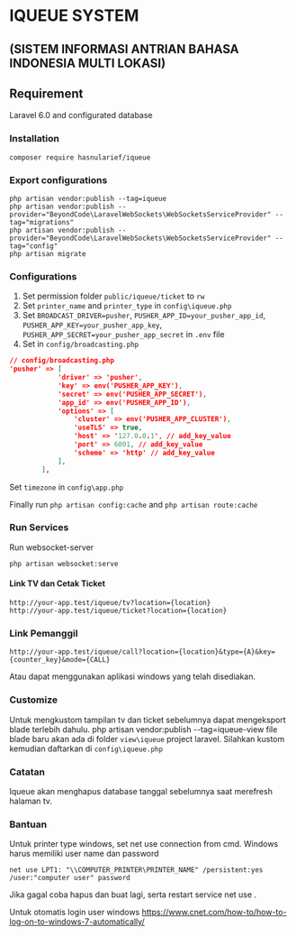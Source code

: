 # IQUEUE SYSTEM 
## (SISTEM INFORMASI ANTRIAN BAHASA INDONESIA MULTI LOKASI)

## Requirement
Laravel 6.0 and configurated database

### Installation
```shell
composer require hasnularief/iqueue
```
### Export configurations
``` shell
php artisan vendor:publish --tag=iqueue
php artisan vendor:publish --provider="BeyondCode\LaravelWebSockets\WebSocketsServiceProvider" --tag="migrations"
php artisan vendor:publish --provider="BeyondCode\LaravelWebSockets\WebSocketsServiceProvider" --tag="config"
php artisan migrate
```
### Configurations
1. Set permission folder `public/iqueue/ticket` to `rw`
2. Set `printer_name` and `printer_type` in `config\iqueue.php`
3. Set `BROADCAST_DRIVER=pusher`, 
       `PUSHER_APP_ID=your_pusher_app_id`, 
       `PUSHER_APP_KEY=your_pusher_app_key`,
       `PUSHER_APP_SECRET=your_pusher_app_secret` in `.env` file
4. Set in `config/broadcasting.php`
```json
// config/broadcasting.php
'pusher' => [
            'driver' => 'pusher',
            'key' => env('PUSHER_APP_KEY'),
            'secret' => env('PUSHER_APP_SECRET'),
            'app_id' => env('PUSHER_APP_ID'),
            'options' => [
                'cluster' => env('PUSHER_APP_CLUSTER'),
                'useTLS' => true,
                'host' => '127.0.0.1', // add_key_value
                'port' => 6001, // add_key_value
                'scheme' => 'http' // add_key_value
            ],
        ], 
```
Set `timezone` in `config\app.php`

Finally run `php artisan config:cache` and `php artisan route:cache`

### Run Services
Run websocket-server
```shell
php artisan websocket:serve
```

#### Link TV dan Cetak Ticket
    http://your-app.test/iqueue/tv?location={location}
    http://your-app.test/iqueue/ticket?location={location}

### Link Pemanggil
    http://your-app.test/iqueue/call?location={location}&type={A}&key={counter_key}&mode={CALL}
Atau dapat menggunakan aplikasi windows yang telah disediakan.

### Customize
Untuk mengkustom tampilan tv dan ticket sebelumnya dapat mengeksport blade terlebih dahulu.
    php artisan vendor:publish --tag=iqueue-view
file blade baru akan ada di folder `view\iqueue` project laravel. Silahkan kustom kemudian daftarkan di `config\iqueue.php`

### Catatan
Iqueue akan menghapus database tanggal sebelumnya saat merefresh halaman tv.

### Bantuan
Untuk printer type windows, set net use connection from cmd. Windows harus memiliki user name dan password
```` shell
net use LPT1: "\\COMPUTER_PRINTER\PRINTER_NAME" /persistent:yes /user:"computer user" password
````
Jika gagal coba hapus dan buat lagi, serta restart service net use .

Untuk otomatis login user windows
https://www.cnet.com/how-to/how-to-log-on-to-windows-7-automatically/
